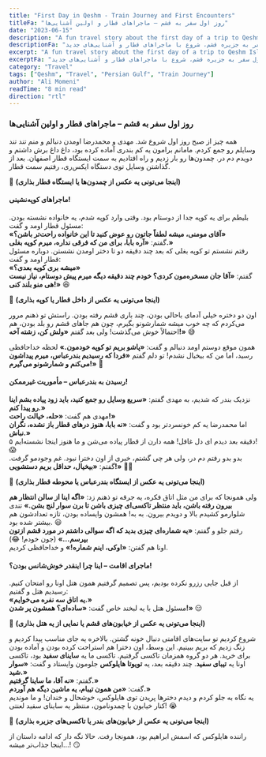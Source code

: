 ```yaml
---
title: "First Day in Qeshm - Train Journey and First Encounters"
titleFa: "روز اول سفر به قشم – ماجراهای قطار و اولین آشنایی‌ها"
date: "2023-06-15"
description: "A fun travel story about the first day of a trip to Qeshm Island, starting with train adventures and new encounters."
descriptionFa: "داستان سفری جذاب درباره روز اول سفر به جزیره قشم، شروع با ماجراهای قطار و آشنایی‌های جدید."
excerpt: "A fun travel story about the first day of a trip to Qeshm Island, starting with train adventures and new encounters."
excerptFa: "داستان سفری جذاب درباره روز اول سفر به جزیره قشم، شروع با ماجراهای قطار و آشنایی‌های جدید."
category: "Travel"
tags: ["Qeshm", "Travel", "Persian Gulf", "Train Journey"]
author: "Ali Momeni"
readTime: "8 min read"
direction: "rtl"
---
```


### **روز اول سفر به قشم – ماجراهای قطار و اولین آشنایی‌ها**

همه چیز از صبح روز اول شروع شد. مهدی و محمدرضا اومدن دنبالم و منم تند تند وسایلم رو جمع کردم. مامانم برامون یه کم بندری آماده کرده بود، داغ داغ برش داشتم و دویدم دم در. چمدون‌ها رو بار زدیم و راه افتادیم به سمت ایستگاه قطار اصفهان. بعد از گذاشتن وسایل توی دستگاه ایکس‌ری، رفتیم سمت قطار.

📸 **(اینجا می‌تونی یه عکس از چمدون‌ها یا ایستگاه قطار بذاری)**

#### **ماجراهای کوپه‌نشینی!**
بلیطم برای یه کوپه جدا از دوستام بود. وقتی وارد کوپه شدم، یه خانواده نشسته بودن. مسئول قطار اومد و گفت:  
**«آقای مومنی، میشه لطفاً جاتون رو عوض کنید تا این خانواده راحت‌تر باشن؟»**  
گفتم: **«آره بابا، برای من که فرقی نداره، میرم کوپه بغلی.»**  
رفتم نشستم تو کوپه بغلی که بعد چند دقیقه دو تا دختر اومدن نشستن. دوباره مسئول قطار اومد و گفت:  
**«میشه بری کوپه بعدی؟»**  
گفتم: **«آقا جان مسخره‌مون کردی؟ خودم چند دقیقه دیگه میرم پیش دوستام، نیاز نیست هی منو بلند کنی!»** 😆  

📸 **(اینجا می‌تونی یه عکس از داخل قطار یا کوپه بذاری)**

اون دو دختره خیلی آدمای باحالی بودن، چند باری قشم رفته بودن. راستش تو ذهنم مرور می‌کردم که چه خوب میشه شمارشونو بگیرم، چون هم جاهای قشم رو بلد بودن، هم احتمالاً خوش می‌گذشت! ولی بعد گفتم **«ولش کن، زشته آخه!»** 😅

همون موقع دوستم اومد دنبالم و گفت: **«پاشو بریم تو کوپه خودمون.»** لحظه خداحافظی رسید، اما من که بیخیال نشدم! تو دلم گفتم **«فردا که رسیدیم بندرعباس، میرم پیداشون می‌کنم و شمارشونو می‌گیرم!»** 🤞

#### **رسیدن به بندرعباس – مأموریت غیرممکن!**
نزدیک بندر که شدیم، به مهدی گفتم: **«سریع وسایل رو جمع کنید، باید زود پیاده بشم اینا رو پیدا کنم.»**  
مهدی هم گفت: **«حله، خیالت راحت!»**  
اما محمدرضا یه کم خونسردتر بود و گفت: **«نه بابا، هنوز درهای قطار باز نشده، نگران نباش.»**  
۵ دقیقه بعد دیدم ای دل غافل! همه دارن از قطار پیاده می‌شن و ما هنوز اینجا نشسته‌ایم! 😱  
بدو بدو رفتم دم در، ولی هر چی گشتم، خبری از اون دخترا نبود. غم وجودمو گرفت. گفتم: **«بیخیال، حداقل بریم دستشویی!»** 🤦‍♂️  

📸 **(اینجا می‌تونی یه عکس از ایستگاه بندرعباس یا محوطه قطار بذاری)**

ولی همونجا که برای من مثل اتاق فکره، یه جرقه تو ذهنم زد: **«اگه اینا از سالن انتظار هم بیرون رفته باشن، باید منتظر تاکسی‌ای چیزی باشن تا برن سوار لنج بشن.»** تندی شلوارمو کشیدم بالا و دویدم بیرون. به به! همشون وایساده بودن، تازه تعدادشون هم بیشتر شده بود. 😃  
رفتم جلو و گفتم: **«یه شماره‌ای چیزی بدید که اگه سوالی داشتم در مورد قشم ازتون بپرسم...»** (جون خودم! 😂)  
اونا هم گفتن: **«اوکی، اینم شماره!»** و خداحافظی کردیم.

#### **ماجرای اقامت – اینا چرا اینقدر خوش‌شانس بودن؟!**
از قبل جایی رزرو نکرده بودیم، پس تصمیم گرفتیم همون هتل اونا رو امتحان کنیم. رسیدیم هتل و گفتیم:  
**«یه اتاق سه نفره می‌خوایم.»**  
مسئول هتل با یه لبخند خاص گفت: **«ساده‌ای؟ همشون پر شدن!»** 😑  

📸 **(اینجا می‌تونی یه عکس از خیابون‌های قشم یا نمایی از یه هتل بذاری)**

شروع کردیم تو سایت‌های اقامتی دنبال خونه گشتن. بالاخره یه جای مناسب پیدا کردیم و زنگ زدیم که بریم ببینیم. این وسط، اون دخترا هم استراحت کرده بودن و آماده بودن برای خرید. هر دو گروه همزمان تاکسی گرفتیم. تاکسی ما یه **ساینای سفید** بود، تاکسی اونا یه **تیبای سفید**. چند دقیقه بعد، یه **تویوتا هایلوکس** جلومون وایستاد و گفت: **«سوار شید.»**  
گفتم: **«نه آقا، ما ساینا گرفتیم.»**  
گفت: **«من همون تیبام، یه ماشین دیگه هم آوردم.»**  
یه نگاه به جلو کردم و دیدم دخترها پریدن توی هایلوکس، خوشحال و خندان! و ما موندیم کنار خیابون با چمدونامون، منتظر یه ساینای سفید لعنتی! 😭  

📸 **(اینجا می‌تونی یه عکس از خیابون‌های بندر یا تاکسی‌های جزیره بذاری)**

راننده هایلوکس که اسمش ابراهیم بود، همونجا رفت. حالا نگه دار که ادامه داستان از اینجا جذاب‌تر میشه...! 😏
